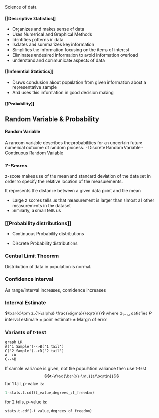 ---
---

Science of data.

#### [[Descriptive Statistics]]
- Organizes and makes sense of data
- Uses Numerical and Graphical Methods
- Identifies patterns in data
- Isolates and summarizes key information
- Simplifies the information focusing on the items of interest
- Eliminates undesired information to avoid information overload
- understand and communicate aspects of data

#### [[Inferential Statistics]]
- Draws conclusion about population from given information about a representative sample
- And uses this information in good decision making

#### [[Probability]]
## Random Variable & Probability

#### Random Variable
A random variable describes the probabilities for an uncertain future numerical outcome of random process.
	- Discrete Random Variable
	- Continuous Random Variable

### Z-Scores

z-score makes use of the mean and standard deviation of the data set in order to specify the relative location of the measurements.

It represents the distance between a given data point and the mean 

- Large z scores tells us that measurement is larger than almost all other measurements in the dataset
- Similarly, a small tells us


### [[Probability distributions]]
- Continuous Probability distributions

- Discrete Probability distributions




### Central Limit Theorem
Distribution of data in population is normal.

### Confidence Interval
As range/interval increases, confidence increases

### Interval Estimate
$\bar{x}\pm z_{1-\alpha} \frac{\sigma}{\sqrt{n}}$ where $z_{1-\alpha}$ satisfies $P$
interval estimate = point estimate $\pm$ Margin of error



### Variants of t-test
```mermaid
graph LR
A('1 Sample')-->B('1 tail')
C('2 Sample')-->D('2 tail')
A-->D
C-->B
```
If sample variance is given, not the population variance then use t-test
$$t=\frac{\bar{x}-\mu}{s/\sqrt{n}}$$
for 1 tail, p-value is:
```python
1-stats.t.cdf(t_value,degrees_of_freedom)
```
for 2 tails, p-value is:
```python
stats.t.cdf(-t_value,degrees_of_freedom)
```
